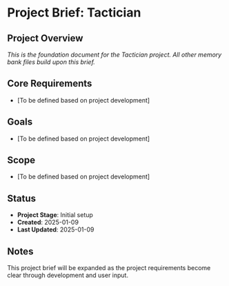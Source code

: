 # Project Brief: Tactician

## Project Overview
*This is the foundation document for the Tactician project. All other memory bank files build upon this brief.*

## Core Requirements
- [To be defined based on project development]

## Goals
- [To be defined based on project development]

## Scope
- [To be defined based on project development]

## Status
- **Project Stage**: Initial setup
- **Created**: 2025-01-09
- **Last Updated**: 2025-01-09

## Notes
This project brief will be expanded as the project requirements become clear through development and user input.
